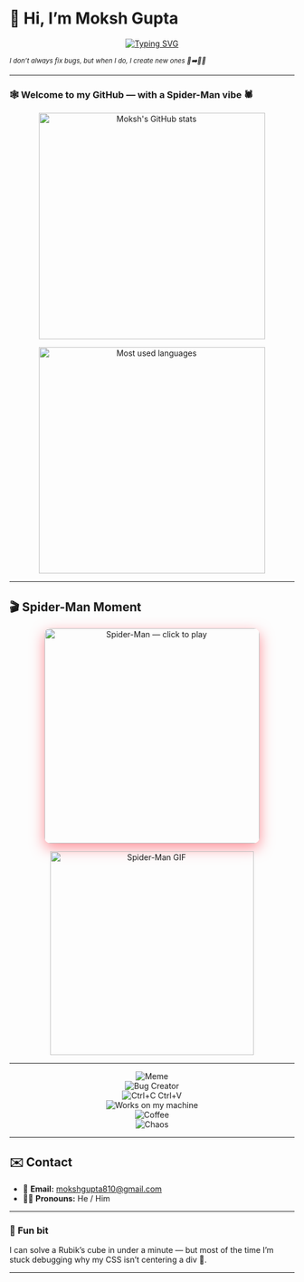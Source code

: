 # 👋 Hi, I’m Moksh Gupta  

<p align="center">
  <a href="https://github.com/moksh205">
    <img src="https://readme-typing-svg.demolab.com?font=Fira+Code&pause=1200&color=FF4654&width=500&lines=Web-dev+tinkerer+%F0%9F%94%A7;UI%2FUX+lover+%F0%9F%92%8E;Bug+creator+by+profession+%F0%9F%90%9B➡️%F0%9F%90%9B%F0%9F%90%9B;Making+CSS+center+a+div+(maybe) 🤯" alt="Typing SVG" />
  </a>
</p>

<sub><i>I don’t always fix bugs, but when I do, I create new ones 🐛➡️🐛🐛</i></sub>  

---

### 🕸️ Welcome to my GitHub — with a Spider-Man vibe 🕷️  

<div align="center">

<img src="https://github-readme-stats.vercel.app/api?username=moksh205&show_icons=true&theme=tokyonight&count_private=true&hide_border=true&bg_color=0D1117&title_color=FF4654&icon_color=FF4654" 
     alt="Moksh's GitHub stats" width="400"/>  

<img src="https://github-readme-stats.vercel.app/api/top-langs/?username=moksh205&layout=compact&theme=tokyonight&card_width=320&hide_border=true&bg_color=0D1117&title_color=FF4654" 
     alt="Most used languages" width="400"/>  

</div>  

---

## 🎬 Spider-Man Moment  

<p align="center">
  <!-- Clickable thumbnail -->
  <a href="https://youtu.be/dgOvVkHKrlQ" target="_blank" rel="noopener noreferrer">
    <img src="https://img.youtube.com/vi/dgOvVkHKrlQ/0.jpg" 
         alt="Spider-Man — click to play" width="380" 
         style="border-radius:10px; box-shadow:0 8px 24px rgba(255,70,84,0.6)"/>
  </a>
</p>

<p align="center">
  <!-- Funny GIF -->
  <img src="https://media.giphy.com/media/3o7aD2saalBwwftBIY/giphy.gif" 
       alt="Spider-Man GIF" width="360"/>
</p>

---

<div align="center">

<!-- Fun Badges -->
![Meme](https://img.shields.io/badge/With_great_power-Comes_great_commits-red?style=for-the-badge&logo=github)  
![Bug Creator](https://img.shields.io/badge/Bug_Creator-100%25-critical?style=for-the-badge&logo=github)  
![Ctrl+C Ctrl+V](https://img.shields.io/badge/Code-CTRL+C%20%7C%20CTRL+V-blue?style=for-the-badge)  
![Works on my machine](https://img.shields.io/badge/It%20works-On_my_machine-success?style=for-the-badge)  
![Coffee](https://img.shields.io/badge/Fueled_By-Coffee-darkred?style=for-the-badge)  
![Chaos](https://img.shields.io/badge/Debugger-Professional_Chaos_Engineer-orange?style=for-the-badge)  

</div>  

---

## ✉️ Contact  
- 📧 **Email:** mokshgupta810@gmail.com  
- 🙋‍♂️ **Pronouns:** He / Him  

---

### 🎲 Fun bit  
I can solve a Rubik’s cube in under a minute — but most of the time I’m stuck debugging why my CSS isn’t centering a div 🤯.  

---
